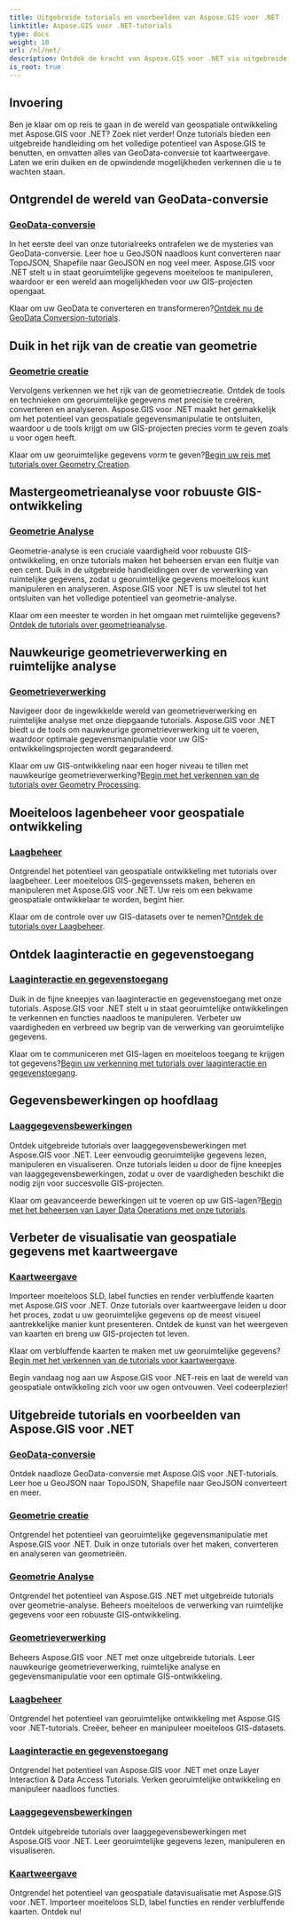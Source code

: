 ```yaml
---
title: Uitgebreide tutorials en voorbeelden van Aspose.GIS voor .NET
linktitle: Aspose.GIS voor .NET-tutorials
type: docs
weight: 10
url: /nl/net/
description: Ontdek de kracht van Aspose.GIS voor .NET via uitgebreide tutorials. Beheers GeoData-conversie, creatie van geometrie, analyse, laagbeheer en meer.
is_root: true
---
```


## Invoering

Ben je klaar om op reis te gaan in de wereld van geospatiale ontwikkeling met Aspose.GIS voor .NET? Zoek niet verder! Onze tutorials bieden een uitgebreide handleiding om het volledige potentieel van Aspose.GIS te benutten, en omvatten alles van GeoData-conversie tot kaartweergave. Laten we erin duiken en de opwindende mogelijkheden verkennen die u te wachten staan.

## Ontgrendel de wereld van GeoData-conversie

### [GeoData-conversie](./geo-data-conversion/)

In het eerste deel van onze tutorialreeks ontrafelen we de mysteries van GeoData-conversie. Leer hoe u GeoJSON naadloos kunt converteren naar TopoJSON, Shapefile naar GeoJSON en nog veel meer. Aspose.GIS voor .NET stelt u in staat georuimtelijke gegevens moeiteloos te manipuleren, waardoor er een wereld aan mogelijkheden voor uw GIS-projecten opengaat.

 Klaar om uw GeoData te converteren en transformeren?[Ontdek nu de GeoData Conversion-tutorials](./geo-data-conversion/).

## Duik in het rijk van de creatie van geometrie

### [Geometrie creatie](./geometry-creation/)

Vervolgens verkennen we het rijk van de geometriecreatie. Ontdek de tools en technieken om georuimtelijke gegevens met precisie te creëren, converteren en analyseren. Aspose.GIS voor .NET maakt het gemakkelijk om het potentieel van geospatiale gegevensmanipulatie te ontsluiten, waardoor u de tools krijgt om uw GIS-projecten precies vorm te geven zoals u voor ogen heeft.

 Klaar om uw georuimtelijke gegevens vorm te geven?[Begin uw reis met tutorials over Geometry Creation](./geometry-creation/).

## Mastergeometrieanalyse voor robuuste GIS-ontwikkeling

### [Geometrie Analyse](./geometry-analysis/)

Geometrie-analyse is een cruciale vaardigheid voor robuuste GIS-ontwikkeling, en onze tutorials maken het beheersen ervan een fluitje van een cent. Duik in de uitgebreide handleidingen over de verwerking van ruimtelijke gegevens, zodat u georuimtelijke gegevens moeiteloos kunt manipuleren en analyseren. Aspose.GIS voor .NET is uw sleutel tot het ontsluiten van het volledige potentieel van geometrie-analyse.

 Klaar om een meester te worden in het omgaan met ruimtelijke gegevens?[Ontdek de tutorials over geometrieanalyse](./geometry-analysis/).

## Nauwkeurige geometrieverwerking en ruimtelijke analyse

### [Geometrieverwerking](./geometry-processing/)

Navigeer door de ingewikkelde wereld van geometrieverwerking en ruimtelijke analyse met onze diepgaande tutorials. Aspose.GIS voor .NET biedt u de tools om nauwkeurige geometrieverwerking uit te voeren, waardoor optimale gegevensmanipulatie voor uw GIS-ontwikkelingsprojecten wordt gegarandeerd.

 Klaar om uw GIS-ontwikkeling naar een hoger niveau te tillen met nauwkeurige geometrieverwerking?[Begin met het verkennen van de tutorials over Geometry Processing](./geometry-processing/).

## Moeiteloos lagenbeheer voor geospatiale ontwikkeling

### [Laagbeheer](./layer-management/)

Ontgrendel het potentieel van geospatiale ontwikkeling met tutorials over laagbeheer. Leer moeiteloos GIS-gegevenssets maken, beheren en manipuleren met Aspose.GIS voor .NET. Uw reis om een bekwame geospatiale ontwikkelaar te worden, begint hier.

 Klaar om de controle over uw GIS-datasets over te nemen?[Ontdek de tutorials over Laagbeheer](./layer-management/).

## Ontdek laaginteractie en gegevenstoegang

### [Laaginteractie en gegevenstoegang](./layer-interaction-and-data-access/)

Duik in de fijne kneepjes van laaginteractie en gegevenstoegang met onze tutorials. Aspose.GIS voor .NET stelt u in staat georuimtelijke ontwikkelingen te verkennen en functies naadloos te manipuleren. Verbeter uw vaardigheden en verbreed uw begrip van de verwerking van georuimtelijke gegevens.

 Klaar om te communiceren met GIS-lagen en moeiteloos toegang te krijgen tot gegevens?[Begin uw verkenning met tutorials over laaginteractie en gegevenstoegang](./layer-interaction-and-data-access/).

## Gegevensbewerkingen op hoofdlaag

### [Laaggegevensbewerkingen](./layer-data-operations/)

Ontdek uitgebreide tutorials over laaggegevensbewerkingen met Aspose.GIS voor .NET. Leer eenvoudig georuimtelijke gegevens lezen, manipuleren en visualiseren. Onze tutorials leiden u door de fijne kneepjes van laaggegevensbewerkingen, zodat u over de vaardigheden beschikt die nodig zijn voor succesvolle GIS-projecten.

 Klaar om geavanceerde bewerkingen uit te voeren op uw GIS-lagen?[Begin met het beheersen van Layer Data Operations met onze tutorials](./layer-data-operations/).

## Verbeter de visualisatie van geospatiale gegevens met kaartweergave

### [Kaartweergave](./map-rendering/)

Importeer moeiteloos SLD, label functies en render verbluffende kaarten met Aspose.GIS voor .NET. Onze tutorials over kaartweergave leiden u door het proces, zodat u uw georuimtelijke gegevens op de meest visueel aantrekkelijke manier kunt presenteren. Ontdek de kunst van het weergeven van kaarten en breng uw GIS-projecten tot leven.

 Klaar om verbluffende kaarten te maken met uw georuimtelijke gegevens?[Begin met het verkennen van de tutorials voor kaartweergave](./map-rendering/).

Begin vandaag nog aan uw Aspose.GIS voor .NET-reis en laat de wereld van geospatiale ontwikkeling zich voor uw ogen ontvouwen. Veel codeerplezier!
## Uitgebreide tutorials en voorbeelden van Aspose.GIS voor .NET 
### [GeoData-conversie](./geo-data-conversion/)
Ontdek naadloze GeoData-conversie met Aspose.GIS voor .NET-tutorials. Leer hoe u GeoJSON naar TopoJSON, Shapefile naar GeoJSON converteert en meer.
### [Geometrie creatie](./geometry-creation/)
Ontgrendel het potentieel van georuimtelijke gegevensmanipulatie met Aspose.GIS voor .NET. Duik in onze tutorials over het maken, converteren en analyseren van geometrieën.
### [Geometrie Analyse](./geometry-analysis/)
Ontgrendel het potentieel van Aspose.GIS .NET met uitgebreide tutorials over geometrie-analyse. Beheers moeiteloos de verwerking van ruimtelijke gegevens voor een robuuste GIS-ontwikkeling.
### [Geometrieverwerking](./geometry-processing/)
Beheers Aspose.GIS voor .NET met onze uitgebreide tutorials. Leer nauwkeurige geometrieverwerking, ruimtelijke analyse en gegevensmanipulatie voor een optimale GIS-ontwikkeling.
### [Laagbeheer](./layer-management/)
Ontgrendel het potentieel van georuimtelijke ontwikkeling met Aspose.GIS voor .NET-tutorials. Creëer, beheer en manipuleer moeiteloos GIS-datasets. 
### [Laaginteractie en gegevenstoegang](./layer-interaction-and-data-access/)
Ontgrendel het potentieel van Aspose.GIS voor .NET met onze Layer Interaction & Data Access Tutorials. Verken georuimtelijke ontwikkeling en manipuleer naadloos functies.
### [Laaggegevensbewerkingen](./layer-data-operations/)
Ontdek uitgebreide tutorials over laaggegevensbewerkingen met Aspose.GIS voor .NET. Leer georuimtelijke gegevens lezen, manipuleren en visualiseren.
### [Kaartweergave](./map-rendering/)
Ontgrendel het potentieel van geospatiale datavisualisatie met Aspose.GIS voor .NET. Importeer moeiteloos SLD, label functies en render verbluffende kaarten. Ontdek nu!

